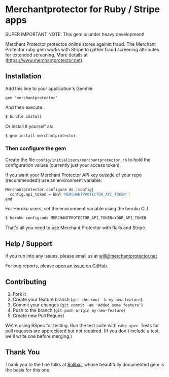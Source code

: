 # Merchantprotector for Ruby / Stripe apps

SUPER IMPORTANT NOTE: This gem is under heavy development!

<!-- RemoveNext -->
Merchant Protector protectos online stores against fraud. The Merchant Protector ruby gem works with Stripe to gather fraud screening attributes for extended screening. More details at (https://www.merchantprotector.net).

<!-- Sub:[TOC] -->

## Installation

Add this line to your application's Gemfile:

    gem 'merchantprotector'

And then execute:

```bash
$ bundle install
```

Or install it yourself as:

```bash
$ gem install merchantprotector
```

### Then configure the gem


Create the file ```config/initializers/merchantprotector.rb``` to hold the configuration values (currently just your access token).

If you want your Merchant Protector API key outside of your repo (recommended!) use an environment variable:
```bash
Merchantprotector.configure do |config|
  config.api_token = ENV['MERCHANTPROTECTOR_API_TOKEN']
end
```

For Heroku users, set the environment variable using the heroku CLI

```bash
$ heroku config:add MERCHANTPROTECTOR_API_TOKEN=YOUR_API_TOKEN
```

That's all you need to use Merchant Protector with Rails and Stripe.





## Help / Support

If you run into any issues, please email us at [will@merchantprotector.net](mailto:will@merchantprotector.net)


For bug reports, please [open an issue on GitHub](https://github.com/wronco/merchantprotector-gem/issues/new).

## Contributing

1. Fork it
2. Create your feature branch (```git checkout -b my-new-feature```).
3. Commit your changes (```git commit -am 'Added some feature'```)
4. Push to the branch (```git push origin my-new-feature```)
5. Create new Pull Request

We're using RSpec for testing. Run the test suite with ```rake spec```. Tests for pull requests are appreciated but not required. (If you don't include a test, we'll write one before merging.)

## Thank You
Thank you to the fine folks at [Rollbar](https://rollbar.com), whose beautifully documented gem is the basis for this one.
